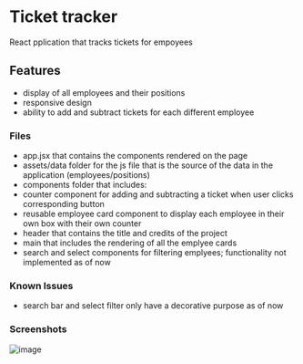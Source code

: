 # Ticket tracker
React pplication that tracks tickets for empoyees 

## Features

- display of all employees and their positions
- responsive design
- ability to add and subtract tickets for each different employee

### Files

- app.jsx that contains the components rendered on the page
- assets/data folder for the js file that is the source of the data in the application (employees/positions)
- components folder that includes:
- counter component for adding and subtracting a ticket when user clicks corresponding button
- reusable employee card component to display each employee in their own box with their own counter
- header that contains the title and credits of the project
- main that includes the rendering of all the emplyee cards
- search and select components for filtering emplyees; functionality not implemented as of now

### Known Issues

- search bar and select filter only have a decorative purpose as of now

### Screenshots

![image](https://github.com/Lia711/ticket-tracker/assets/125596830/10f818e4-c4e2-4003-9231-02294bb6730c)


